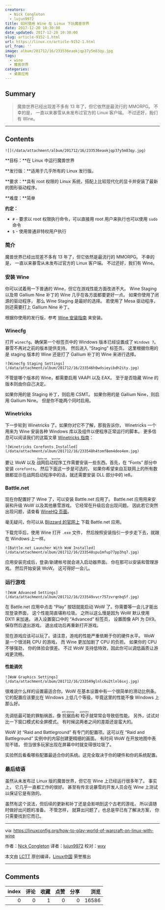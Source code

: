 ```yaml
---
creators:
  - Nick Congleton
  - lujun9972
title: 如何使用 Wine 在 Linux 下玩魔兽世界
date: 2017-12-20 10:30:00
date_updated: 2017-12-20 10:30:00
slug: article-9152-1.html
url: https://linux.cn/article-9152-1.html
url_from: ''
image: album/201712/16/233536eaokjqp37y5m83qy.jpg
tags:
  - wine
  - 魔兽世界
categories:
  - 桌面应用
---
```


## Summary

> 魔兽世界已经出现差不多有 13 年了，但它依然是最流行的 MMORPG。 不幸的是， 一直以来暴雪从未发布过官方的 Linux 客户端。 不过还好，我们有 Wine。

***

<!-- more -->

## Contents

`![](/data/attachment/album/201712/16/233536eaokjqp37y5m83qy.jpg)`

**目标：**在 Linux 中运行魔兽世界

**发行版：**适用于几乎所有的 Linux 发行版。

**要求：**具有 root 权限的 Linux 系统，搭配上比较现代化的显卡并安装了最新的图形驱动程序。

**难度：**简单

**约定：**

* `#` - 要求以 root 权限执行命令，可以直接用 root 用户来执行也可以使用 `sudo` 命令
* `$` - 使用普通非特权用户执行

### 简介

魔兽世界已经出现差不多有 13 年了，但它依然是最流行的 MMORPG。 不幸的是， 一直以来暴雪从未发布过官方的 Linux 客户端。 不过还好，我们有 Wine。

### 安装 Wine

你可以试着用一下普通的 Wine，但它在游戏性能方面改进不大。 Wine Staging 以及带 Gallium Nine 补丁的 Wine 几乎在各方面都要更好一点。 如果你使用了闭源的驱动程序， 那么 Wine Staging 是最好的选择。 若使用了 Mesa 驱动程序， 则还需要打上 Gallium Nine 补丁。

根据你使用的发行版，参考 [Wine 安装指南](https://linuxconfig.org/installing-wine) 来安装。

### Winecfg

打开 `winecfg`。确保第一个标签页中的 Windows 版本已经设置成了 `Windows 7`。 暴雪不再对之前的版本提供支持。 然后进入 “Staging” 标签页。 这里根据你用的是 staging 版本的 Wine 还是打了 Gallium 补丁的 Wine 来进行选择。

`![Winecfg Staging Settings](/data/attachment/album/201712/16/233546h0wdsieyibdh2ity.jpg)`

不管是哪个版本的 Wine，都需要启用 VAAPI 以及 EAX。 至于是否隐藏 Wine 的版本则由你自己决定。

如果你用的是 Staging 补丁，则启用 CSMT。 如果你用的是 Gallium Nine，则启用 Gallium Nine。 但是你不能两个同时启用。

### Winetricks

下一步轮到 Winetricks 了。如果你对它不了解，那我告诉你， Winetricks 一个用来为 Wine 安装各种 Windows 库以及组件以便程序正常运行的脚本。 更多信息可以阅读我们的这篇文章 [Winetricks 指南](https://linuxconfig.org/configuring-wine-with-winetricks)：

`![Winetricks Corefonts Installed](/data/attachment/album/201712/16/233548h4tomf8em4deo4em.jpg)`

要让 WoW 以及<ruby> 战网启动程序 <rt>  Battle.net launcher </rt></ruby>工作需要安装一些东西。首先，在 “Fonts” 部分中安装 `corefonts`。 然后下面这一步是可选的， 如果你希望来自互联网上的所有数据都显示在战网启动程序中的话，就还需要安装 DLL 部分中的 ie8。

### Battle.net

现在你配置好了 Wine 了，可以安装 Battle.net 应用了。 Battle.net 应用用来安装和升级 WoW 以及其他暴雪游戏。 它经常在升级后会出现问题。 因此若它突然出现问题，请查看 [WineHQ 页面](https://appdb.winehq.org/objectManager.php?sClass=version&iId=28855&iTestingId=98594)。

毫无疑问，你可以从 [Blizzard 的官网上](http://us.battle.net/en/app/) 下载 Battle.net 应用。

下载完毕后，使用 Wine 打开 `.exe` 文件， 然后按照安装指引一步步走下去，就跟在 Windows 上一样。

`![Battle.net Launcher With WoW Installed](/data/attachment/album/201712/16/233548spu1mfup77pp3hq7.jpg)`

应用安装完成后，登录/新建帐号就会进入启动器界面。 你在那可以安装和管理游戏。 然后开始安装 WoW。 这可得好一会儿。

### 运行游戏

`![WoW Advanced Settings](/data/attachment/album/201712/16/233549vvcr757zvrqnbq5f.jpg)`

在 Battle.net 应用中点击 “Play” 按钮就能启动 WoW 了。你需要等一会儿才能出现登录界面， 这个性能简直堪称垃圾。 之所以这么慢是因为 WoW 默认使用 DX11 来加速。 进入设置窗口中的 “Advanced” 标签页， 设置图像 API 为 DX9。 保存然后退出游戏。 退出成功后再重新打开游戏。

现在游戏应该可以玩了。请注意，游戏的性能严重依赖于你的硬件水平。 WoW 是一个很消耗 CPU 的游戏， 而 Wine 更加加剧了 CPU 的负担。 如果你的 CPU 不够强劲， 你的体验会很差。 不过 WoW 支持低特效，因此你可以调低画质让游戏更流畅。

#### 性能调优

`![WoW Graphics Settings](/data/attachment/album/201712/16/233549glnlc6u2tlnl6sxj.jpg)`

很难说什么样的设置最适合你。WoW 在基本设置中有一个很简单的滑动比例条。 它的配置应该要比在 Windows 上低几个等级，毕竟这里的性能不像 Windows 上那么好。

先调低最可能的罪魁祸首。像<ruby> 抗锯齿 <rt>  anti-aliasing </rt></ruby>和<ruby> 粒子 <rt>  particles </rt></ruby>就常常会导致低性能。 另外，试试对比一下窗口模式和全屏模式。 有时候这两者之间的差距还是蛮大的。

WoW 对 “Raid and Battleground” 有专门的配置项。这可以在 “Raid and Battleground” 实例中的内容创建更精细的画面。 有时间 WoW 在开放地图中表现不错， 但当很多玩家出现在屏幕中时就变得很垃圾了。

实验然后看看哪些配置最适合你的系统。这完全取决于你的硬件和你的系统配置。

### 最后结语

虽然从未发布过 Linux 版的魔兽世界，但它在 Wine 上已经运行很多年了。 事实上， 它几乎一直都工作的很好。 甚至有传言说暴雪的开发人员会在 Wine 上测试以保证它是有效的。

虽然有这个说法，但后续的更新和补丁还是会影响到这个古老的游戏， 所以请随时做好出问题的准备。 不管怎样， 就算出问题了，也总是早已有了解决方案， 你只需要找到它而已。

---

via: <https://linuxconfig.org/how-to-play-world-of-warcraft-on-linux-with-wine>

作者：[Nick Congleton](https://linuxconfig.org) 译者：[lujun9972](https://github.com/lujun9972) 校对：[wxy](https://github.com/wxy)

本文由 [LCTT](https://github.com/LCTT/TranslateProject) 原创编译，[Linux中国](https://linux.cn/) 荣誉推出

***

## Comments


|   index |   评论 |   收藏 |   点赞 |   分享 |   浏览 |
|--------:|-------:|-------:|-------:|-------:|-------:|
|       0 |      0 |      1 |      0 |      0 |  16586 |
